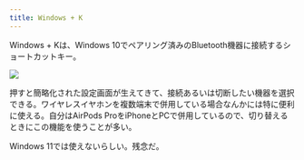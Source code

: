 ```yaml
---
title: Windows + K
---
```

Windows + Kは、Windows 10でペアリング済みのBluetooth機器に接続するショートカットキー。

![](https://lh6.googleusercontent.com/jhLBRttMctLrE0vyY_8HAgeqHl5GXCMHeEIXSw2dW3Oy4TCBSYk0-nvxGbBWHtgBuw3boFNA-HmC0-YUL9_am8Z75zHX7AH6nM-WcKZ4cnHh5Z-h4e9ODsNvFNLMIExm-Z6FRy9DKbjimFhEfAipsrciZwkLy2CxuT69lb7Y2G7_KcRslqDVvr3c0mUc)

押すと簡略化された設定画面が生えてきて、接続あるいは切断したい機器を選択できる。ワイヤレスイヤホンを複数端末で併用している場合なんかには特に便利に使える。自分はAirPods ProをiPhoneとPCで併用しているので、切り替えるときにこの機能を使うことが多い。

Windows 11では使えないらしい。残念だ。
